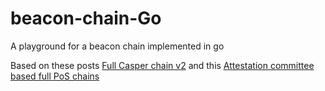 # beacon-chain-Go
A playground for a beacon chain implemented in go 

Based on these posts [Full Casper chain v2](https://notes.ethereum.org/SCIg8AH5SA-O4C1G1LYZHQ?view#) and this [Attestation committee based full PoS chains](https://ethresear.ch/t/attestation-committee-based-full-pos-chains/2259)
